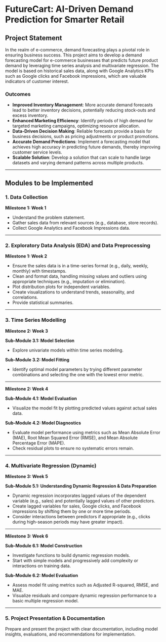 # FutureCart: AI-Driven Demand Prediction for Smarter Retail  

## Project Statement  
In the realm of e-commerce, demand forecasting plays a pivotal role in ensuring business success. This project aims to develop a demand forecasting model for e-commerce businesses that predicts future product demand by leveraging time series analysis and multivariate regression. The model is based on historical sales data, along with Google Analytics KPIs such as Google clicks and Facebook impressions, which are valuable indicators of customer interest.  

### Outcomes  
- **Improved Inventory Management**: More accurate demand forecasts lead to better inventory decisions, potentially reducing stock-outs and excess inventory.  
- **Enhanced Marketing Efficiency**: Identify periods of high demand for targeted marketing campaigns, optimizing resource allocation.  
- **Data-Driven Decision Making**: Reliable forecasts provide a basis for business decisions, such as pricing adjustments or product promotions.  
- **Accurate Demand Predictions**: Implement a forecasting model that achieves high accuracy in predicting future demands, thereby improving customer service levels.  
- **Scalable Solution**: Develop a solution that can scale to handle large datasets and varying demand patterns across multiple products.  

---

## Modules to be Implemented  

### 1. Data Collection  
**Milestone 1: Week 1**  
- Understand the problem statement.  
- Gather sales data from relevant sources (e.g., database, store records).  
- Collect Google Analytics and Facebook Impressions data.  

---

### 2. Exploratory Data Analysis (EDA) and Data Preprocessing  
**Milestone 1: Week 2**  
- Ensure the sales data is in a time-series format (e.g., daily, weekly, monthly) with timestamps.  
- Clean and format data, handling missing values and outliers using appropriate techniques (e.g., imputation or elimination).  
- Plot distribution plots for independent variables.  
- Create visualizations to understand trends, seasonality, and correlations.  
- Provide statistical summaries.  

---

### 3. Time Series Modelling  
**Milestone 2: Week 3**  

**Sub-Module 3.1: Model Selection**  
- Explore univariate models within time series modeling.  

**Sub-Module 3.2: Model Fitting**  
- Identify optimal model parameters by trying different parameter combinations and selecting the one with the lowest error metric.  

---

**Milestone 2: Week 4**  

**Sub-Module 4.1: Model Evaluation**  
- Visualize the model fit by plotting predicted values against actual sales data.  

**Sub-Module 4.2: Model Diagnostics**  
- Evaluate model performance using metrics such as Mean Absolute Error (MAE), Root Mean Squared Error (RMSE), and Mean Absolute Percentage Error (MAPE).  
- Check residual plots to ensure no systematic errors remain.  

---

### 4. Multivariate Regression (Dynamic)  
**Milestone 3: Week 5**  

**Sub-Module 5.1: Understanding Dynamic Regression & Data Preparation**  
- Dynamic regression incorporates lagged values of the dependent variable (e.g., sales) and potentially lagged values of other predictors.  
- Create lagged variables for sales, Google clicks, and Facebook impressions by shifting them by one or more time periods.  
- Consider interactions between predictors if appropriate (e.g., clicks during high-season periods may have greater impact).  

---

**Milestone 3: Week 6**  

**Sub-Module 6.1: Model Construction**  
- Investigate functions to build dynamic regression models.  
- Start with simple models and progressively add complexity or interactions on training data.  

**Sub-Module 6.2: Model Evaluation**  
- Assess model fit using metrics such as Adjusted R-squared, RMSE, and MAE.  
- Visualize residuals and compare dynamic regression performance to a basic multiple regression model.  

---

### 5. Project Presentation & Documentation  
Prepare and present the project with clear documentation, including model insights, evaluations, and recommendations for implementation.  
